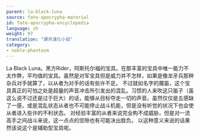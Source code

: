 ```yaml
---
parent: la-black-luna
source: fate-apocrypha-material
id: fate-apocrypha-encyclopedia
language: zh
weight: 97
translation: "譯月漢化小组"
category:
- noble-phantasm
---
```


La Black Luna。黑方Rider，阿斯托尔福的宝具。在那丰富的宝具中唯一能力不太作弊，平均值的宝具。虽然是对军宝具但是威力并不怎样，如果是像龙牙兵那种杂兵对手就算了，以从者为对手的话有些许不足。
不过就如名字的魔笛，这个宝具真正的可怕之处是超量的声音冲击所引发出的混乱。习惯的人来吹这只笛子（虽这么说不过还是过于巨大）的话，能够从目标夺走一切的声音。虽然仅仅是五感缺了一感，或是混乱状态从者也不可能停止战斗机能，但是没有听觉的状况下也会使从者进入些许的不利状态。
对经验丰富的从者来说完全构不成威胁，但是对一流高手之间战斗来说，这一点点的空隙也有可能决出胜负。
以这种意义来说的话果然该说这个是辅助型宝具呢。
